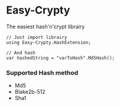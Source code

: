 # Easy-Crypty

The easiest hash'n'crypt librairy

```Csharp
// Just import librairy
using Easy-Crypty.HashExtension;

// And hash
var hashedString = "varToHash".Md5Hash();
```

### Supported Hash method

* Md5
* Blake2b-512
* Sha1
